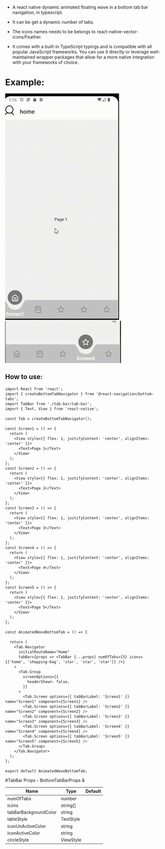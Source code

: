 - A react native dynamic animated floating wave in a bottom tab bar navigation, in typescript.
- It can be get a dynamic number of tabs.
- The icons names needs to be belongs to react-native-vector-icons/Feather.

- It comes with a built-in TypeScript typings and is compatible with all popular JavaScript frameworks. You can use it directly or leverage well-maintained wrapper packages that allow for a more native integration with your frameworks of choice.

# Example:

![](./assets/videos/1.gif)
![](./assets/videos/2.gif)

## How to use:

```
import React from 'react';
import { createBottomTabNavigator } from '@react-navigation/bottom-tabs';
import TabBar from './tab-bar/tab-bar';
import { Text, View } from 'react-native';

const Tab = createBottomTabNavigator();

const Screen1 = () => {
  return (
    <View style={{ flex: 1, justifyContent: 'center', alignItems: 'center' }}>
      <Text>Page 1</Text>
    </View>
  );
};
const Screen2 = () => {
  return (
    <View style={{ flex: 1, justifyContent: 'center', alignItems: 'center' }}>
      <Text>Page 2</Text>
    </View>
  );
};
const Screen3 = () => {
  return (
    <View style={{ flex: 1, justifyContent: 'center', alignItems: 'center' }}>
      <Text>Page 3</Text>
    </View>
  );
};
const Screen4 = () => {
  return (
    <View style={{ flex: 1, justifyContent: 'center', alignItems: 'center' }}>
      <Text>Page 4</Text>
    </View>
  );
};
const Screen5 = () => {
  return (
    <View style={{ flex: 1, justifyContent: 'center', alignItems: 'center' }}>
      <Text>Page 5</Text>
    </View>
  );
};

const AnimatedWaveBottomTab = () => {

  return (
    <Tab.Navigator
      initialRouteName="Home"
      tabBar={props => <TabBar {...props} numOfTabs={5} icons={['home', 'shopping-bag', 'star', 'star', 'star']} />}
    >
      <Tab.Group
        screenOptions={{
          headerShown: false,
        }}
      >
        <Tab.Screen options={{ tabBarLabel: 'Screen1' }} name="Screen1" component={Screen1} />
        <Tab.Screen options={{ tabBarLabel: 'Screen2' }} name="Screen2" component={Screen2} />
        <Tab.Screen options={{ tabBarLabel: 'Screen3' }} name="Screen3" component={Screen3} />
        <Tab.Screen options={{ tabBarLabel: 'Screen4' }} name="Screen4" component={Screen4} />
        <Tab.Screen options={{ tabBarLabel: 'Screen5' }} name="Screen5" component={Screen5} />
      </Tab.Group>
    </Tab.Navigator>
  );
};

export default AnimatedWaveBottomTab;
```

#TabBar Props -
BottomTabBarProps &

| Name                  | Type      | Default |
| --------------------- | --------- | ------- |
| numOfTabs             | number    |
| icons                 | string[]  |
| tabBarBackgroundColor | string    |
| lableStyle            | TextStyle |
| iconUnActiveColor     | string    |
| iconActiveColor       | string    |
| circleStyle           | ViewStyle |
